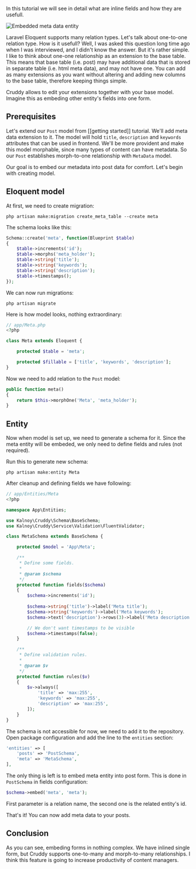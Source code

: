 In this tutorial we will see in detail what are inline fields and how they are usefull.

![Embedded meta data entity](https://drive.google.com/uc?id=0B8WgmUNiDzmyc1JwRU5DaFVqQjg)

Laravel Eloquent supports many relation types. Let's talk about one-to-one relation type. How is it usefull? Well, I was
asked this question long time ago when I was interviewed, and I didn't know the answer. But it's rather simple. I like
to think about one-one relationship as an extension to the base table. This means that base table (i.e. post) may have
additional data that is stored in separate table (i.e. html meta data), and may not have one. You can add as many extensions
as you want without altering and adding new columns to the base table, therefore keeping things simple.

Cruddy allows to edit your extensions together with your base model. Imagine this as embeding other entity's fields into one form.

## Prerequisites

Let's extend our `Post` model from [[getting started]] tutorial. We'll add meta data extension to it. The model will
hold `title`, `description` and `keywords` attributes that can be used in frontend. We'll be more provident and make
this model morphable, since many types of content can have metadata. So our `Post` establishes morph-to-one relationship
with `MetaData` model.

Our goal is to embed our metadata into post data for comfort. Let's begin with creating model.

## Eloquent model

At first, we need to create migration:

```
php artisan make:migration create_meta_table --create meta
```

The schema looks like this:

```php
Schema::create('meta', function(Blueprint $table)
{
    $table->increments('id');
    $table->morphs('meta_holder');
    $table->string('title');
    $table->string('keywords');
    $table->string('description');
    $table->timestamps();
});
```

We can now run migrations:

```
php artisan migrate
```

Here is how model looks, nothing extraordinary:

```php
// app/Meta.php
<?php

class Meta extends Eloquent {

    protected $table = 'meta';

    protected $fillable = ['title', 'keywords', 'description'];
}
```

Now we need to add relation to the `Post` model:

```php
public function meta()
{
    return $this->morphOne('Meta', 'meta_holder');
}
```

## Entity

Now when model is set up, we need to generate a schema for it. Since the meta entity will be embeded, we only need to
define fields and rules (not required).

Run this to generate new schema:

```
php artisan make:entity Meta
```

After cleanup and defining fields we have following:

```php
// app/Entities/Meta
<?php

namespace App\Entities;

use Kalnoy\Cruddy\Schema\BaseSchema;
use Kalnoy\Cruddy\Service\Validation\FluentValidator;

class MetaSchema extends BaseSchema {

    protected $model = 'App\Meta';

    /**
     * Define some fields.
     *
     * @param $schema
     */
    protected function fields($schema)
    {
        $schema->increments('id');
        
        $schema->string('title')->label('Meta title');
        $schema->string('keywords')->label('Meta keywords');
        $schema->text('description')->rows(3)->label('Meta description');

        // We don't want timestamps to be visible
        $schema->timestamps(false);
    }

    /**
     * Define validation rules.
     *
     * @param $v
     */
    protected function rules($v)
    {
        $v->always([
            'title' => 'max:255',
            'keywords' => 'max:255',
            'description' => 'max:255',
        ]);
    }
}
```

The schema is not accessible for now, we need to add it to the repository. Open package configuration and add the line
to the `entities` section:

```php
'entities' => [
    'posts' => 'PostSchema',
    'meta' => 'MetaSchema',
],
```

The only thing is left is to embed meta entity into post form. This is done in `PostSchema` in fields configuration:

```php
$schema->embed('meta', 'meta');
```

First parameter is a relation name, the second one is the related entity's id.

That's it! You can now add meta data to your posts.

## Conclusion

As you can see, embeding forms in nothing complex. We have inlined single form, but Cruddy supports one-to-many and
morph-to-many relationships. I think this feature is going to increase productivity of content managers.